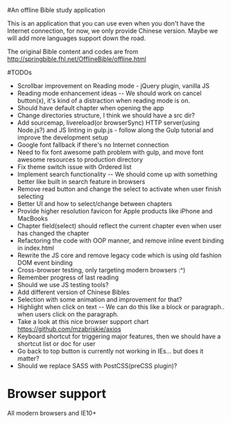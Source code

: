 #An offline Bible study application

This is an application that you can use even when you don't have the Internet connection, for now, we only provide Chinese version. Maybe we will add more languages support down the road.

The original Bible content and codes are from http://springbible.fhl.net/OfflineBible/offline.html

#TODOs
- Scrollbar improvement on Reading mode - jQuery plugin, vanilla JS
- Reading mode enhancement ideas -- We should work on cancel button(x), it's kind of a distraction when reading mode is on. 
- Should have default chapter when opening the app
- Change directories structure, I think we should have a src dir?
- Add sourcemap, livereload(or browserSync) HTTP server(using Node.js?) and JS linting in gulp.js - follow along the Gulp tutorial and improve the development setup
- Google font fallback if there's no Internet connection
- Need to fix font awesome path problem with gulp, and move font awesome resources to production directory
- Fix theme switch issue with Ordered list
- Implement search functionality -- We should come up with something better like built in search feature in browsers
- Remove read button and change the select to activate when user finish selecting
- Better UI and how to select/change between chapters
- Provide higher resolution favicon for Apple products like iPhone and MacBooks
- Chapter field(select) should reflect the current chapter even when user has changed the chapter
- Refactoring the code with OOP manner, and remove inline event binding in index.html
- Rewrite the JS core and remove legacy code which is using old fashion DOM event binding
- Cross-browser testing, only targeting modern browsers :^)
- Remember progress of last reading
- Should we use JS testing tools?
- Add different version of Chinese Bibles
- Selection with some animation and improvement for that?
- Highlight when click on text -- We can do this like a block or paragraph.. when users click on the paragraph.
- Take a look at this nice browser support chart https://github.com/mzabriskie/axios
- Keyboard shortcut for triggering major features, then we should have a shortcut list or doc for user
- Go back to top button is currently not working in IEs... but does it matter?
- Should we replace SASS with PostCSS(preCSS plugin)?

# Browser support
All modern browsers and IE10+
